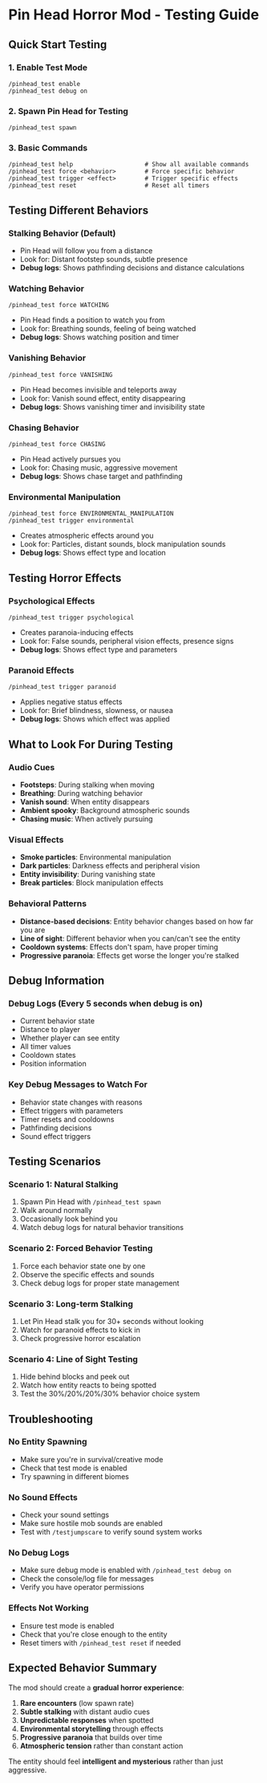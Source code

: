 # Pin Head Horror Mod - Testing Guide

## Quick Start Testing

### 1. Enable Test Mode
```
/pinhead_test enable
/pinhead_test debug on
```

### 2. Spawn Pin Head for Testing
```
/pinhead_test spawn
```

### 3. Basic Commands
```
/pinhead_test help                    # Show all available commands
/pinhead_test force <behavior>        # Force specific behavior
/pinhead_test trigger <effect>        # Trigger specific effects
/pinhead_test reset                   # Reset all timers
```

## Testing Different Behaviors

### Stalking Behavior (Default)
- Pin Head will follow you from a distance
- Look for: Distant footstep sounds, subtle presence
- **Debug logs**: Shows pathfinding decisions and distance calculations

### Watching Behavior
```
/pinhead_test force WATCHING
```
- Pin Head finds a position to watch you from
- Look for: Breathing sounds, feeling of being watched
- **Debug logs**: Shows watching position and timer

### Vanishing Behavior
```
/pinhead_test force VANISHING
```
- Pin Head becomes invisible and teleports away
- Look for: Vanish sound effect, entity disappearing
- **Debug logs**: Shows vanishing timer and invisibility state

### Chasing Behavior
```
/pinhead_test force CHASING
```
- Pin Head actively pursues you
- Look for: Chasing music, aggressive movement
- **Debug logs**: Shows chase target and pathfinding

### Environmental Manipulation
```
/pinhead_test force ENVIRONMENTAL_MANIPULATION
/pinhead_test trigger environmental
```
- Creates atmospheric effects around you
- Look for: Particles, distant sounds, block manipulation sounds
- **Debug logs**: Shows effect type and location

## Testing Horror Effects

### Psychological Effects
```
/pinhead_test trigger psychological
```
- Creates paranoia-inducing effects
- Look for: False sounds, peripheral vision effects, presence signs
- **Debug logs**: Shows effect type and parameters

### Paranoid Effects
```
/pinhead_test trigger paranoid
```
- Applies negative status effects
- Look for: Brief blindness, slowness, or nausea
- **Debug logs**: Shows which effect was applied

## What to Look For During Testing

### Audio Cues
- **Footsteps**: During stalking when moving
- **Breathing**: During watching behavior
- **Vanish sound**: When entity disappears
- **Ambient spooky**: Background atmospheric sounds
- **Chasing music**: When actively pursuing

### Visual Effects
- **Smoke particles**: Environmental manipulation
- **Dark particles**: Darkness effects and peripheral vision
- **Entity invisibility**: During vanishing state
- **Break particles**: Block manipulation effects

### Behavioral Patterns
- **Distance-based decisions**: Entity behavior changes based on how far you are
- **Line of sight**: Different behavior when you can/can't see the entity
- **Cooldown systems**: Effects don't spam, have proper timing
- **Progressive paranoia**: Effects get worse the longer you're stalked

## Debug Information

### Debug Logs (Every 5 seconds when debug is on)
- Current behavior state
- Distance to player
- Whether player can see entity
- All timer values
- Cooldown states
- Position information

### Key Debug Messages to Watch For
- Behavior state changes with reasons
- Effect triggers with parameters
- Timer resets and cooldowns
- Pathfinding decisions
- Sound effect triggers

## Testing Scenarios

### Scenario 1: Natural Stalking
1. Spawn Pin Head with `/pinhead_test spawn`
2. Walk around normally
3. Occasionally look behind you
4. Watch debug logs for natural behavior transitions

### Scenario 2: Forced Behavior Testing
1. Force each behavior state one by one
2. Observe the specific effects and sounds
3. Check debug logs for proper state management

### Scenario 3: Long-term Stalking
1. Let Pin Head stalk you for 30+ seconds without looking
2. Watch for paranoid effects to kick in
3. Check progressive horror escalation

### Scenario 4: Line of Sight Testing
1. Hide behind blocks and peek out
2. Watch how entity reacts to being spotted
3. Test the 30%/20%/20%/30% behavior choice system

## Troubleshooting

### No Entity Spawning
- Make sure you're in survival/creative mode
- Check that test mode is enabled
- Try spawning in different biomes

### No Sound Effects
- Check your sound settings
- Make sure hostile mob sounds are enabled
- Test with `/testjumpscare` to verify sound system works

### No Debug Logs
- Make sure debug mode is enabled with `/pinhead_test debug on`
- Check the console/log file for messages
- Verify you have operator permissions

### Effects Not Working
- Ensure test mode is enabled
- Check that you're close enough to the entity
- Reset timers with `/pinhead_test reset` if needed

## Expected Behavior Summary

The mod should create a **gradual horror experience**:
1. **Rare encounters** (low spawn rate)
2. **Subtle stalking** with distant audio cues
3. **Unpredictable responses** when spotted
4. **Environmental storytelling** through effects
5. **Progressive paranoia** that builds over time
6. **Atmospheric tension** rather than constant action

The entity should feel **intelligent and mysterious** rather than just aggressive.
